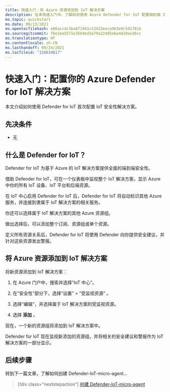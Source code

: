 ```yaml
---
title: 快速入门：将 Azure 资源添加到 IoT 解决方案
description: 在本快速入门中，了解如何使用 Azure Defender for IoT 配置端到端 IoT 解决方案。
ms.topic: quickstart
ms.date: 09/13/2021
ms.openlocfilehash: e66accdc1ba671941c13433eeca9b3e9c541781b
ms.sourcegitcommit: f6e2ea5571e35b9ed3a79a22485eba4d20ae36cc
ms.translationtype: HT
ms.contentlocale: zh-CN
ms.lasthandoff: 09/24/2021
ms.locfileid: "128634817"
---
```

# <a name="quickstart-configure-your-azure-defender-for-iot-solution"></a>快速入门：配置你的 Azure Defender for IoT 解决方案

本文介绍如何使用 Defender for IoT 首次配置 IoT 安全性解决方案。

## <a name="prerequisites"></a>先决条件

- 无

## <a name="what-is-defender-for-iot"></a>什么是 Defender for IoT？

Defender for IoT 为基于 Azure 的 IoT 解决方案提供全面的端到端安全性。

借助 Defender for IoT，可在一个仪表板中监视整个 IoT 解决方案，显示 Azure 中你的所有 IoT 设备、IoT 平台和后端资源。

在 IoT 中心启用 Defender for IoT 后，Defender for IoT 将自动标识其他 Azure 服务，并连接到隶属于 IoT 解决方案的相关服务。

你还可以选择属于 IoT 解决方案的其他 Azure 资源组。

做出选择后，可以添加整个订阅、资源组或单个资源。

定义所有资源关系后，Defender for IoT 将使用 Defender 向你提供安全建议，并针对这些资源发出警报。

## <a name="add-azure-resources-to-your-iot-solution"></a>将 Azure 资源添加到 IoT 解决方案

将新资源添加到 IoT 解决方案：

1. 在 Azure 门户中，搜索并选择“IoT 中心”。

1. 在“安全性”部分下，选择“设置” > “受监视资源” 。

1. 选择“编辑”，并选择属于 IoT 解决方案的受监视资源。

1. 选择 **添加** 。

现在，一个新的资源组将添加到 IoT 解决方案中。

Defender for IoT 现在监视新添加的资源组，并将相关的安全建议和警报作为 IoT 解决方案的一部分显示。

## <a name="next-steps"></a>后续步骤

转到下一篇文章，了解如何创建 Defender-IoT-micro-agent...

> [!div class="nextstepaction"]
> [创建 Defender-IoT-micro-agent](quickstart-create-security-twin.md)
